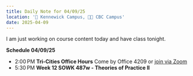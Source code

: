 ```yaml
---
title: Daily Note for 04/09/25
location: '🏫 Kennewick Campus, 🌃🏫 CBC Campus'
date: 2025-04-09
---
```

I am just working on course content today and have class tonight.

**Schedule 04/09/25**

- 2:00 PM **Tri-Cities Office Hours** Come by Office 4209 or [join via Zoom]( https://heritage.zoom.us/my/dr.jacob)
- 5:30 PM **Week 12  SOWK 487w - Theories of Practice II**